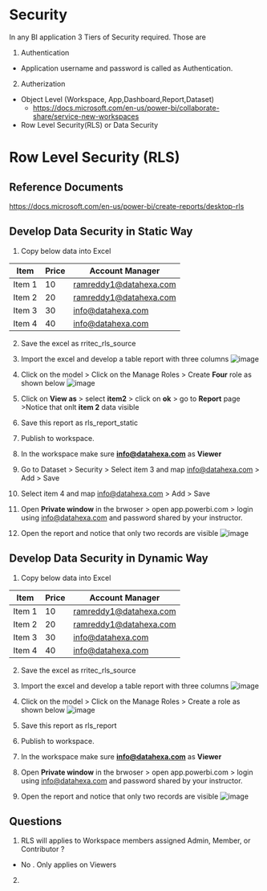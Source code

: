 
# Security
In any BI application 3 Tiers of Security required. Those are
1. Authentication
  - Application username and password is called as Authentication.
2. Autherization
  - Object Level (Workspace, App,Dashboard,Report,Dataset)
    - https://docs.microsoft.com/en-us/power-bi/collaborate-share/service-new-workspaces
  - Row Level Security(RLS) or Data Security 
# Row Level Security (RLS)

## Reference Documents

https://docs.microsoft.com/en-us/power-bi/create-reports/desktop-rls

## Develop Data Security in Static Way

1. Copy below data into Excel

| Item      | Price | Account Manager     |
| ---        |    ----   |          --- |
| Item 1      | 10       | ramreddy1@datahexa.com   |
| Item 2   | 20        | ramreddy1@datahexa.com      |
| Item 3   | 30        | info@datahexa.com      |
| Item 4   | 40        | info@datahexa.com      |

2. Save the excel as rritec_rls_source
3. Import the excel and develop a table report with three columns
![image](https://user-images.githubusercontent.com/20516321/114550670-15c65b00-9c80-11eb-8129-9e0bef38f3a4.png)

4. Click on the model > Click on the Manage Roles > Create **Four** role as shown below
![image](https://user-images.githubusercontent.com/20516321/114554400-4f996080-9c84-11eb-9830-322389658f0b.png)


5. Click on **View as** > select **item2** > click on **ok** > go to **Report** page >Notice that onlt **item 2** data visible 
6. Save this report as rls_report_static
7. Publish to workspace.
8. In the workspace make sure **info@datahexa.com** as **Viewer**
9. Go to Dataset > Security > Select item 3 and map info@datahexa.com > Add > Save 
10. Select item 4 and map info@datahexa.com > Add > Save
11. Open **Private window** in the brwoser > open app.powerbi.com > login using info@datahexa.com and password shared by your instructor.
12. Open the report and notice that only two records are visible
![image](https://user-images.githubusercontent.com/20516321/114551387-f24fe000-9c80-11eb-8dcd-0bfd582b64a4.png)

## Develop Data Security in Dynamic Way

1. Copy below data into Excel

| Item      | Price | Account Manager     |
| ---        |    ----   |          --- |
| Item 1      | 10       | ramreddy1@datahexa.com   |
| Item 2   | 20        | ramreddy1@datahexa.com      |
| Item 3   | 30        | info@datahexa.com      |
| Item 4   | 40        | info@datahexa.com      |

2. Save the excel as rritec_rls_source
3. Import the excel and develop a table report with three columns
![image](https://user-images.githubusercontent.com/20516321/114550670-15c65b00-9c80-11eb-8129-9e0bef38f3a4.png)

4. Click on the model > Click on the Manage Roles > Create a role as shown below
![image](https://user-images.githubusercontent.com/20516321/114550922-5d4ce700-9c80-11eb-91eb-afe79589603c.png)

5. Save this report as rls_report
6. Publish to workspace.
7. In the workspace make sure **info@datahexa.com** as **Viewer**
8. Open **Private window** in the brwoser > open app.powerbi.com > login using info@datahexa.com and password shared by your instructor.
9. Open the report and notice that only two records are visible
![image](https://user-images.githubusercontent.com/20516321/114551387-f24fe000-9c80-11eb-8dcd-0bfd582b64a4.png)



## Questions
1. RLS will applies to Workspace members assigned Admin, Member, or Contributor ?
  - No . Only applies on Viewers
2. 
```python

```
